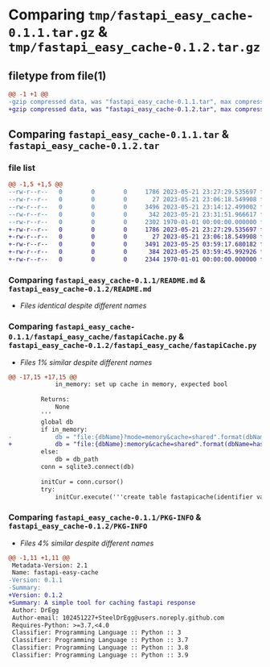 # Comparing `tmp/fastapi_easy_cache-0.1.1.tar.gz` & `tmp/fastapi_easy_cache-0.1.2.tar.gz`

## filetype from file(1)

```diff
@@ -1 +1 @@
-gzip compressed data, was "fastapi_easy_cache-0.1.1.tar", max compression
+gzip compressed data, was "fastapi_easy_cache-0.1.2.tar", max compression
```

## Comparing `fastapi_easy_cache-0.1.1.tar` & `fastapi_easy_cache-0.1.2.tar`

### file list

```diff
@@ -1,5 +1,5 @@
--rw-r--r--   0        0        0     1786 2023-05-21 23:27:29.535697 fastapi_easy_cache-0.1.1/README.md
--rw-r--r--   0        0        0       27 2023-05-21 23:06:18.549908 fastapi_easy_cache-0.1.1/fastapi_easy_cache/__init__.py
--rw-r--r--   0        0        0     3496 2023-05-21 23:14:12.499002 fastapi_easy_cache-0.1.1/fastapi_easy_cache/fastapiCache.py
--rw-r--r--   0        0        0      342 2023-05-21 23:31:51.966617 fastapi_easy_cache-0.1.1/pyproject.toml
--rw-r--r--   0        0        0     2302 1970-01-01 00:00:00.000000 fastapi_easy_cache-0.1.1/PKG-INFO
+-rw-r--r--   0        0        0     1786 2023-05-21 23:27:29.535697 fastapi_easy_cache-0.1.2/README.md
+-rw-r--r--   0        0        0       27 2023-05-21 23:06:18.549908 fastapi_easy_cache-0.1.2/fastapi_easy_cache/__init__.py
+-rw-r--r--   0        0        0     3491 2023-05-25 03:59:17.680182 fastapi_easy_cache-0.1.2/fastapi_easy_cache/fastapiCache.py
+-rw-r--r--   0        0        0      384 2023-05-25 03:59:45.992926 fastapi_easy_cache-0.1.2/pyproject.toml
+-rw-r--r--   0        0        0     2344 1970-01-01 00:00:00.000000 fastapi_easy_cache-0.1.2/PKG-INFO
```

### Comparing `fastapi_easy_cache-0.1.1/README.md` & `fastapi_easy_cache-0.1.2/README.md`

 * *Files identical despite different names*

### Comparing `fastapi_easy_cache-0.1.1/fastapi_easy_cache/fastapiCache.py` & `fastapi_easy_cache-0.1.2/fastapi_easy_cache/fastapiCache.py`

 * *Files 1% similar despite different names*

```diff
@@ -17,15 +17,15 @@
             in_memory: set up cache in memory, expected bool
 
         Returns:
             None
         '''
         global db
         if in_memory:
-            db = "file:{dbName}?mode=memory&cache=shared".format(dbName=hashlib.md5(db_path.encode()).hexdigest())
+            db = "file:{dbName}:memory&cache=shared".format(dbName=hashlib.md5(db_path.encode()).hexdigest())
         else:
             db = db_path
         conn = sqlite3.connect(db)
 
         initCur = conn.cursor()
         try:
             initCur.execute('''create table fastapicache(identifier varchar, data TEXT, time integer);''')
```

### Comparing `fastapi_easy_cache-0.1.1/PKG-INFO` & `fastapi_easy_cache-0.1.2/PKG-INFO`

 * *Files 4% similar despite different names*

```diff
@@ -1,11 +1,11 @@
 Metadata-Version: 2.1
 Name: fastapi-easy-cache
-Version: 0.1.1
-Summary: 
+Version: 0.1.2
+Summary: A simple tool for caching fastapi response
 Author: DrEgg
 Author-email: 102451227+SteelDrEgg@users.noreply.github.com
 Requires-Python: >=3.7,<4.0
 Classifier: Programming Language :: Python :: 3
 Classifier: Programming Language :: Python :: 3.7
 Classifier: Programming Language :: Python :: 3.8
 Classifier: Programming Language :: Python :: 3.9
```

